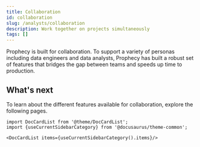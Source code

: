 ```yaml
---
title: Collaboration
id: collaboration
slug: /analysts/collaboration
description: Work together on projects simultaneously
tags: []
---
```


Prophecy is built for collaboration. To support a variety of personas including data engineers and data analysts, Prophecy has built a robust set of features that bridges the gap between teams and speeds up time to production.

## What's next

To learn about the different features available for collaboration, explore the following pages.

```mdx-code-block
import DocCardList from '@theme/DocCardList';
import {useCurrentSidebarCategory} from '@docusaurus/theme-common';

<DocCardList items={useCurrentSidebarCategory().items}/>
```
